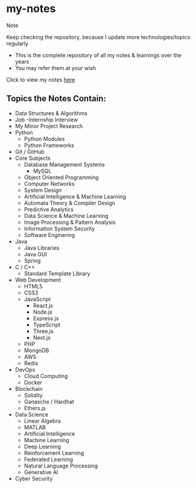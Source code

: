# my-notes

> [!NOTE]
Keep checking the repository, because I update more technologies/topics regularly

- This is the complete repository of all my notes &amp; learnings over the years
- You may refer them at your wish

Click to view my notes <a target="_blank" href="https://docs.google.com/document/d/16r48DgOgoj1AKGCGSkIq5BMLmA48ddWWTsRnSrFWXs8/edit?usp=sharing">here</a>

## Topics the Notes Contain:

- Data Structures & Algorithms
- Job -Internship Interview
- My Minor Project Research
- Python
  - Python Modules
  - Python Frameworks
- Git / GitHub
- Core Subjects
  - Database Management Systems
    - MySQL
  - Object Oriented Programming
  - Computer Networks
  - System Design
  - Artificial Intelligence & Machine Learning
  - Automata Theory & Compiler Design
  - Predictive Analytics
  - Data Science & Machine Learning
  - Image Processing & Pattern Analysis
  - Information System Security
  - Software Enginering
- Java
  - Java Libraries
  - Java GUI
  - Spring
- C / C++
  - Standard Template Library
- Web Development
  - HTML5
  - CSS3
  - JavaScript
    - React.js
    - Node.js
    - Express.js
    - TypeScript
    - Three.js
    - Next.js
  - PHP
  - MongoDB
  - AWS
  - Redis
- DevOps
  - Cloud Computing
  - Docker
- Blockchain
  - Solidity
  - Ganasche / Hardhat
  - Ethers.js
- Data Science
  - Linear Algebra
  - MATLAB
  - Artificial Intelligence
  - Machine Learning
  - Deep Learning
  - Reinforcement Learning
  - Federated Learning
  - Natural Language Processing
  - Generative AI
- Cyber Security

 
 



